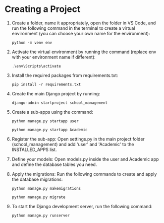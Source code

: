 # Creating a Project

1. Create a folder, name it appropriately, open the folder in VS Code, and run the following command in the terminal to create a virtual environment (you can choose your own name for the environment):
    ```
    python -m venv env
    ```

2. Activate the virtual environment by running the command (replace env with your environment name if different):
    ```
    .\env\Scripts\activate
    ```

3. Install the required packages from requirements.txt:
    ```
    pip install -r requirements.txt
    ```

4. Create the main Django project by running: 
    ```
    django-admin startproject school_management
    ```

5. Create a sub-apps using the command:
    ```
    python manage.py startapp user

    python manage.py startapp Academic
    ```

6. Register the sub-app:
    Open settings.py in the main project folder (school_management) and add 'user' and 'Academic' to the INSTALLED_APPS list.

7. Define your models:
    Open models.py inside the user and Academic app and define the database tables you need.

8. Apply the migrations:
    Run the following commands to create and apply the database migrations:
    ```
    python manage.py makemigrations 

    python manage.py migrate
    ```

9. To start the Django development server, run the following command:
    ```
    python manage.py runserver
    ```
    